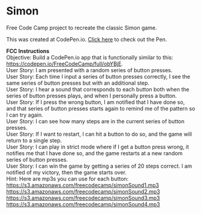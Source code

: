 # Simon
Free Code Camp project to recreate the classic Simon game. <br> 

This was created at CodePen.io. <a href="http://codepen.io/domarp/pen/mEkVRB">Click here</a> to check out the Pen. 

<b>FCC Instructions</b><br>
Objective: Build a CodePen.io app that is functionally similar to this: https://codepen.io/FreeCodeCamp/full/obYBjE. <br> 
User Story: I am presented with a random series of button presses. <br>
User Story: Each time I input a series of button presses correctly, I see the same series of button presses but with an additional step. <br>
User Story: I hear a sound that corresponds to each button both when the series of button presses plays, and when I personally press a button.<br>
User Story: If I press the wrong button, I am notified that I have done so, and that series of button presses starts again to remind me of the pattern so I can try again. <br>
User Story: I can see how many steps are in the current series of button presses. <br>
User Story: If I want to restart, I can hit a button to do so, and the game will return to a single step. <br>
User Story: I can play in strict mode where if I get a button press wrong, it notifies me that I have done so, and the game restarts at a new random series of button presses. <br>
User Story: I can win the game by getting a series of 20 steps correct. I am notified of my victory, then the game starts over. <br>
Hint: Here are mp3s you can use for each button: <br>
<tab>https://s3.amazonaws.com/freecodecamp/simonSound1.mp3 <br>
<tab>https://s3.amazonaws.com/freecodecamp/simonSound2.mp3 <br>
<tab>https://s3.amazonaws.com/freecodecamp/simonSound3.mp3 <br>
<tab>https://s3.amazonaws.com/freecodecamp/simonSound4.mp3 <br>
